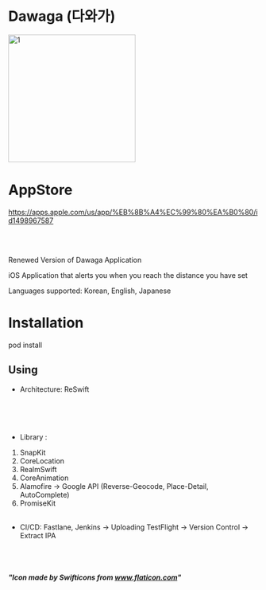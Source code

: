 # Dawaga (다와가)
<img width="256" alt="1" src="https://user-images.githubusercontent.com/27776755/102720157-04a2b880-4336-11eb-8b6c-bd9f1d900343.png">

# AppStore
https://apps.apple.com/us/app/%EB%8B%A4%EC%99%80%EA%B0%80/id1498967587

<br></br>

Renewed Version of Dawaga Application

iOS Application that alerts you when you reach the distance you have set

Languages supported: Korean, English, Japanese


# Installation
pod install

## Using
- Architecture: ReSwift
<br></br>

<br></br>

- Library : 
1. SnapKit
2. CoreLocation
3. RealmSwift
4. CoreAnimation
5. Alamofire -> Google API (Reverse-Geocode, Place-Detail, AutoComplete)
6. PromiseKit
<br></br>

- CI/CD:
Fastlane, Jenkins 
-> Uploading TestFlight
-> Version Control
-> Extract IPA


<br></br>
##### "Icon made by Swifticons from www.flaticon.com"
